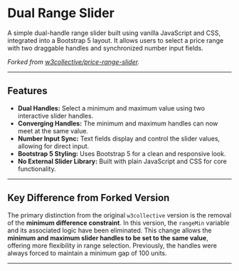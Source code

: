 # Dual Range Slider

A simple dual-handle range slider built using vanilla JavaScript and CSS, integrated into a Bootstrap 5 layout. 
It allows users to select a price range with two draggable handles and synchronized number input fields.

*Forked from [w3collective/price-range-slider](https://github.com/w3collective/price-range-slider/).*

---

## Features

* **Dual Handles:** Select a minimum and maximum value using two interactive slider handles.
* **Converging Handles:** The minimum and maximum handles can now meet at the same value.
* **Number Input Sync:** Text fields display and control the slider values, allowing for direct input.
* **Bootstrap 5 Styling:** Uses Bootstrap 5 for a clean and responsive look.
* **No External Slider Library:** Built with plain JavaScript and CSS for core functionality.

---

## Key Difference from Forked Version

The primary distinction from the original `w3collective` version is the removal of the **minimum difference constraint**. In this version, the `rangeMin` variable and its associated logic have been eliminated. 
This change allows the **minimum and maximum slider handles to be set to the same value**, offering more flexibility in range selection. 
Previously, the handles were always forced to maintain a minimum gap of 100 units.

---
